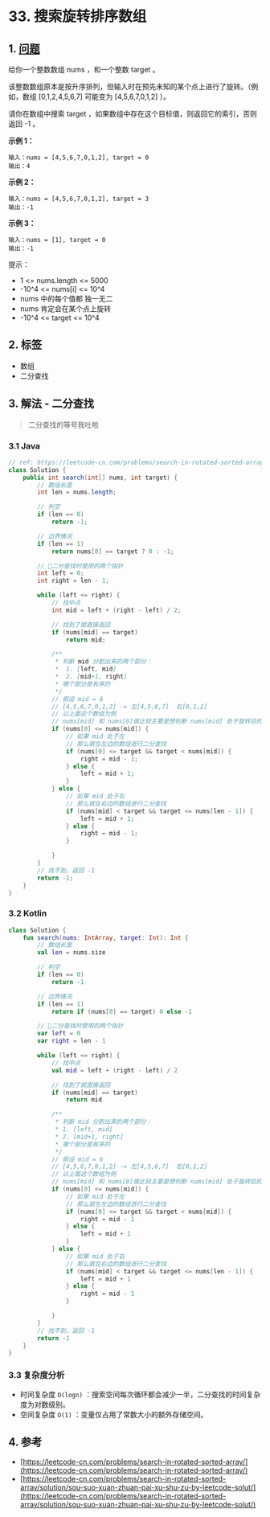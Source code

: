 # 33. 搜索旋转排序数组

## 1. [问题](https://leetcode-cn.com/problems/search-in-rotated-sorted-array/)

给你一个整数数组 nums ，和一个整数 target 。

该整数数组原本是按升序排列，但输入时在预先未知的某个点上进行了旋转。（例如，数组 \[0,1,2,4,5,6,7\] 可能变为 \[4,5,6,7,0,1,2\] ）。

请你在数组中搜索 target ，如果数组中存在这个目标值，则返回它的索引，否则返回 -1 。

**示例 1：**

```text
输入：nums = [4,5,6,7,0,1,2], target = 0
输出：4
```

**示例 2：**

```text
输入：nums = [4,5,6,7,0,1,2], target = 3
输出：-1
```

**示例 3：**

```text
输入：nums = [1], target = 0
输出：-1
```

提示：

* 1 &lt;= nums.length &lt;= 5000 
* -10^4 &lt;= nums\[i\] &lt;= 10^4 
* nums 中的每个值都 独一无二 
* nums 肯定会在某个点上旋转 
* -10^4 &lt;= target &lt;= 10^4

## 2. 标签

* 数组
* 二分查找

## 3. 解法 - 二分查找

> 二分查找的等号我吐啦

### 3.1 Java

```java
// ref: https://leetcode-cn.com/problems/search-in-rotated-sorted-array/solution/sou-suo-xuan-zhuan-pai-xu-shu-zu-by-leetcode-solut/
class Solution {
    public int search(int[] nums, int target) {
        // 数组长度
        int len = nums.length;

        // 判空
        if (len == 0)
            return -1;

        // 边界情况
        if (len == 1)
            return nums[0] == target ? 0 : -1;

        // 二分查找时使用的两个指针
        int left = 0;
        int right = len - 1;

        while (left <= right) {
            // 找中点
            int mid = left + (right - left) / 2;

            // 找到了就直接返回
            if (nums[mid] == target)
                return mid;

            /**
             * 判断 mid 分割出来的两个部分：
             *  1. [left, mid]
             *  2. [mid+1, right]
             * 哪个部分是有序的
             */
            // 假设 mid = 6
            // [4,5,6,7,0,1,2] -> 左[4,5,6,7]  右[0,1,2]
            // 以上面这个数组为例
            // nums[mid] 和 nums[0]做比较主要是想判断 nums[mid] 处于旋转后的左还是右
            if (nums[0] <= nums[mid]) {
                // 如果 mid 处于左
                // 那么就在左边的数组进行二分查找
                if (nums[0] <= target && target < nums[mid]) {
                    right = mid - 1;
                } else {
                    left = mid + 1;
                }
            } else {
                // 如果 mid 处于右
                // 那么就在右边的数组进行二分查找
                if (nums[mid] < target && target <= nums[len - 1]) {
                    left = mid + 1;
                } else {
                    right = mid - 1;
                }

            }
        }
        // 找不到，返回 -1
        return -1;
    }
}
```

### 3.2 Kotlin

```kotlin
class Solution {
    fun search(nums: IntArray, target: Int): Int {
        // 数组长度
        val len = nums.size

        // 判空
        if (len == 0)
            return -1

        // 边界情况
        if (len == 1)
            return if (nums[0] == target) 0 else -1

        // 二分查找时使用的两个指针
        var left = 0
        var right = len - 1

        while (left <= right) {
            // 找中点
            val mid = left + (right - left) / 2

            // 找到了就直接返回
            if (nums[mid] == target)
                return mid

            /**
             * 判断 mid 分割出来的两个部分：
             * 1. [left, mid]
             * 2. [mid+1, right]
             * 哪个部分是有序的
             */
            // 假设 mid = 6
            // [4,5,6,7,0,1,2] -> 左[4,5,6,7]  右[0,1,2]
            // 以上面这个数组为例
            // nums[mid] 和 nums[0]做比较主要是想判断 nums[mid] 处于旋转后的左还是右
            if (nums[0] <= nums[mid]) {
                // 如果 mid 处于左
                // 那么就在左边的数组进行二分查找
                if (nums[0] <= target && target < nums[mid]) {
                    right = mid - 1
                } else {
                    left = mid + 1
                }
            } else {
                // 如果 mid 处于右
                // 那么就在右边的数组进行二分查找
                if (nums[mid] < target && target <= nums[len - 1]) {
                    left = mid + 1
                } else {
                    right = mid - 1
                }

            }
        }
        // 找不到，返回 -1
        return -1
    }
}
```

### 3.3 复杂度分析

* 时间复杂度 `O(logn)` ：搜索空间每次循环都会减少一半，二分查找的时间复杂度为对数级别。
* 空间复杂度 `O(1)` ：变量仅占用了常数大小的额外存储空间。

## 4. 参考

* [https://leetcode-cn.com/problems/search-in-rotated-sorted-array/](https://leetcode-cn.com/problems/search-in-rotated-sorted-array/)
* [https://leetcode-cn.com/problems/search-in-rotated-sorted-array/solution/sou-suo-xuan-zhuan-pai-xu-shu-zu-by-leetcode-solut/](https://leetcode-cn.com/problems/search-in-rotated-sorted-array/solution/sou-suo-xuan-zhuan-pai-xu-shu-zu-by-leetcode-solut/)

